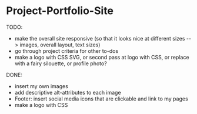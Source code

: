 # Project-Portfolio-Site

TODO:

- make the overall site responsive (so that it looks nice at different sizes --> images, overall layout, text sizes)
- go through project criteria for other to-dos
- make a logo with CSS SVG, or second pass at logo with CSS, or replace with a fairy silouette, or profile photo?


DONE:

- insert my own images
- add descriptive alt-attributes to each image
- Footer: insert social media icons that are clickable and link to my pages
- make a logo with CSS
